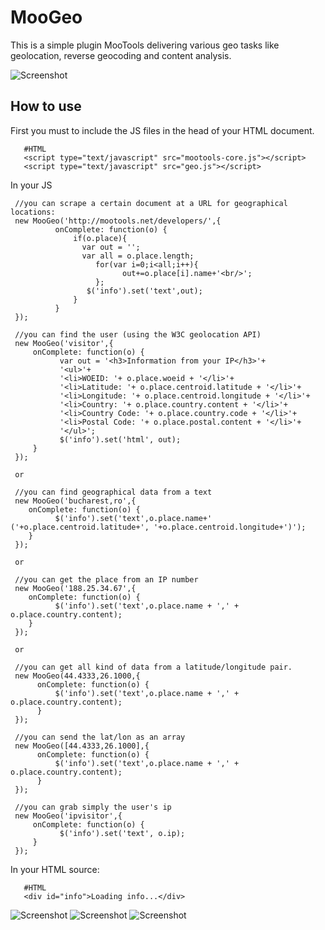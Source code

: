 MooGeo
======

This is a simple plugin MooTools delivering various geo tasks like geolocation, reverse geocoding and content analysis.

![Screenshot](http://farm5.static.flickr.com/4138/4742102395_a0daa4e42e_b.jpg)

How to use
----------

First you must to include the JS files in the head of your HTML document.
       
       #HTML
       <script type="text/javascript" src="mootools-core.js"></script>
       <script type="text/javascript" src="geo.js"></script>

In your JS

     //you can scrape a certain document at a URL for geographical locations: 
     new MooGeo('http://mootools.net/developers/',{
              onComplete: function(o) {
                  if(o.place){
                    var out = '';
                    var all = o.place.length;
                       for(var i=0;i<all;i++){
                             out+=o.place[i].name+'<br/>';
                       };
                     $('info').set('text',out);
                  }
              }  
     });        

     //you can find the user (using the W3C geolocation API)
     new MooGeo('visitor',{
         onComplete: function(o) {
               var out = '<h3>Information from your IP</h3>'+
               '<ul>'+ 
               '<li>WOEID: '+ o.place.woeid + '</li>'+ 
               '<li>Latitude: '+ o.place.centroid.latitude + '</li>'+ 
               '<li>Longitude: '+ o.place.centroid.longitude + '</li>'+ 
               '<li>Country: '+ o.place.country.content + '</li>'+ 
               '<li>Country Code: '+ o.place.country.code + '</li>'+ 
               '<li>Postal Code: '+ o.place.postal.content + '</li>'+ 
               '</ul>';
               $('info').set('html', out);
         }  
     });      

     or
     
     //you can find geographical data from a text
     new MooGeo('bucharest,ro',{
        onComplete: function(o) {
              $('info').set('text',o.place.name+' ('+o.place.centroid.latitude+', '+o.place.centroid.longitude+')');
        }  
     });        

     or

     //you can get the place from an IP number
     new MooGeo('188.25.34.67',{
        onComplete: function(o) {
              $('info').set('text',o.place.name + ',' + o.place.country.content);
        }  
     });    

     or 

     //you can get all kind of data from a latitude/longitude pair.
     new MooGeo(44.4333,26.1000,{
          onComplete: function(o) {
              $('info').set('text',o.place.name + ',' + o.place.country.content);
          }  
     });  

     //you can send the lat/lon as an array
     new MooGeo([44.4333,26.1000],{
          onComplete: function(o) {
              $('info').set('text',o.place.name + ',' + o.place.country.content);
          }  
     });  

     //you can grab simply the user's ip 
     new MooGeo('ipvisitor',{
         onComplete: function(o) {
               $('info').set('text', o.ip);
         }  
     });      

In your HTML source: 

       #HTML
       <div id="info">Loading info...</div>

![Screenshot](http://farm5.static.flickr.com/4138/4742591148_31857e3460_b.jpg)
![Screenshot](http://farm5.static.flickr.com/4140/4742591118_c1912f4024_b.jpg)
![Screenshot](http://farm5.static.flickr.com/4074/4741952699_330e828822_b.jpg)
       